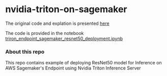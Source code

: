 # nvidia-triton-on-sagemaker
The original code and explation is presented <a href="https://github.com/aws/amazon-sagemaker-examples/blob/main/sagemaker-triton/resnet50/triton_resnet50.ipynb">here</a>

The code is provided in the notebook <a href="https://github.com/enoten/nvidia-triton-on-sagemaker/blob/main/triron_endpoint_sagemaker_resnet50_deployment.ipynb">triron_endpoint_sagemaker_resnet50_deployment.ipynb
</a>

<h3>About this repo</h3>
This repo contains example of deploying ResNet50 model for Inference on AWS Sagemaker's Endpoint using Nvidia Triton Inference Server
